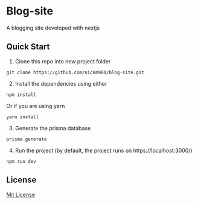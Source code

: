 # Blog-site
A blogging site developed with nextjs

## Quick Start

1. Clone this repo into new project folder
```
git clone https://github.com/nickm980/blog-site.git
```

2. Install the dependencies using either 
 
``` 
npm install 
``` 

Or if you are using yarn

``` 
yarn install 
```

3. Generate the prisma database
```
prisma generate
```

4. Run the project (by default, the project runs on https://localhost:3000/)

```
npm run dev
```

## License
[Mit License](https://github.com/nickm980/blog-site/blob/main/LICENSE)
